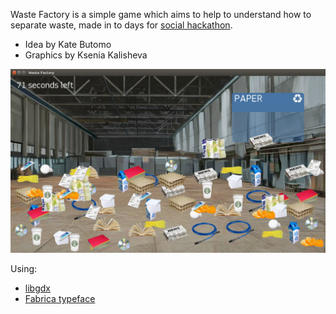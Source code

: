 Waste Factory is a simple game which aims to help to understand
how to separate waste, made in to days for
[social hackathon](https://vk.com/socialhackspb).

* Idea by Kate Butomo
* Graphics by Ksenia Kalisheva

![Screenshot](screenshot.png)

Using:
* [libgdx](https://github.com/libgdx/libgdx)
* [Fabrica typeface](http://studiofaculty.com/archive/fabrica/)